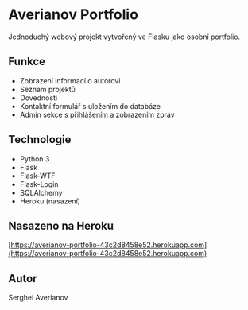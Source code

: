 # Averianov Portfolio

Jednoduchý webový projekt vytvořený ve Flasku jako osobní portfolio.

## Funkce
- Zobrazení informací o autorovi
- Seznam projektů
- Dovednosti
- Kontaktní formulář s uložením do databáze
- Admin sekce s přihlášením a zobrazením zpráv

## Technologie
- Python 3
- Flask
- Flask-WTF
- Flask-Login
- SQLAlchemy
- Heroku (nasazení)

## Nasazeno na Heroku
[https://averianov-portfolio-43c2d8458e52.herokuapp.com](https://averianov-portfolio-43c2d8458e52.herokuapp.com)

## Autor
Serghei Averianov
